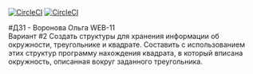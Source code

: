 [![CircleCI](https://img.shields.io/badge/build-success-ff69b4)](https://app.circleci.com/pipelines/github/vorolga/TP-C_CPP/109/workflows/f0181ddf-3765-4a69-9e6e-892b51e4037a/jobs/112/steps)
[![CircleCI](https://img.shields.io/badge/coverage-100%25-9cf)](https://112-415650598-gh.circle-artifacts.com/0/tp_iz1/coverage/coverage.html)

#ДЗ1 - Воронова Ольга WEB-11<br>
Вариант #2
Создать структуры для хранения информации об окружности, треугольнике и квадрате. Составить с использованием этих структур программу нахождения квадрата, в который вписана окружность, описанная вокруг заданного треугольника.